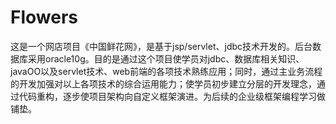 # Flowers
这是一个网店项目《中国鲜花网》，是基于jsp/servlet、jdbc技术开发的。后台数据库采用oracle10g。目的是通过这个项目使学员对jdbc、数据库相关知识、javaOO以及servlet技术、web前端的各项技术熟练应用；同时，通过主业务流程的开发加强对以上各项技术的综合运用能力；使学员初步建立分层的开发理念，通过代码重构，逐步使项目架构向自定义框架演进。为后续的企业级框架编程学习做铺垫。
